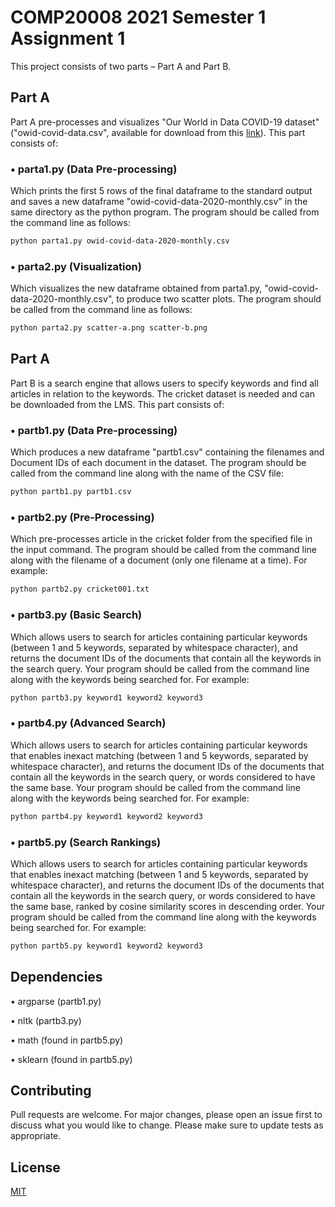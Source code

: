 # COMP20008 2021 Semester 1 Assignment 1

This project consists of two parts – Part A and Part B. 

## Part A
Part A pre-processes and visualizes "Our World in Data COVID-19 dataset" ("owid-covid-data.csv", available for download from this [link](https://covid.ourworldindata.org/data/owid-covid-data.csv)). This part consists of:

### • parta1.py (Data Pre-processing)
Which prints the first 5 rows of the final dataframe to the standard output and saves a new dataframe "owid-covid-data-2020-monthly.csv" in the same directory as the python program. The program should be called from the command line as follows:

```bash
python parta1.py owid-covid-data-2020-monthly.csv
```

### • parta2.py (Visualization)
Which visualizes the new dataframe obtained from parta1.py, "owid-covid-data-2020-monthly.csv", to produce two scatter plots. The program should be called from the command line as follows:

```bash
python parta2.py scatter-a.png scatter-b.png
```

## Part A
Part B is a search engine that allows users to specify keywords and find all articles in relation to the keywords. The cricket dataset is needed and can be downloaded from the LMS. This part consists of:

### • partb1.py (Data Pre-processing)
Which produces a new dataframe "partb1.csv" containing the filenames and Document IDs of each document in the dataset. The program should be called from the command line along with the name of the CSV file:

```bash
python partb1.py partb1.csv
```

### • partb2.py (Pre-Processing)
Which pre-processes article in the cricket folder from the specified file in the input command.
The program should be called from the command line along with the filename of a document (only one filename at a time). For example:

```bash
python partb2.py cricket001.txt
```

### • partb3.py (Basic Search)
Which allows users to search for articles containing particular keywords (between 1 and 5 keywords, separated by whitespace character), and returns the document IDs of the documents that contain all the keywords in the search query. Your program should be called from the command line along with the keywords being searched for. For example:

```bash
python partb3.py keyword1 keyword2 keyword3
```

### • partb4.py (Advanced Search)
Which allows users to search for articles containing particular keywords that enables inexact matching (between 1 and 5 keywords, separated by whitespace character), and returns the document IDs of the documents that contain all the keywords in the search query, or words considered to have the same base. Your program should be called from the command line along with the keywords being searched for. For example:

```bash
python partb4.py keyword1 keyword2 keyword3
```

### • partb5.py (Search Rankings)
Which allows users to search for articles containing particular keywords that enables inexact matching (between 1 and 5 keywords, separated by whitespace character), and returns the document IDs of the documents that contain all the keywords in the search query, or words considered to have the same base, ranked by cosine similarity scores in descending order. Your program should be called from the command line along with the keywords being searched for. For example:

```bash
python partb5.py keyword1 keyword2 keyword3
```

## Dependencies
• argparse (partb1.py)

• nltk (partb3.py)

• math (found in partb5.py)

• sklearn (found in partb5.py)

## Contributing
Pull requests are welcome. For major changes, please open an issue first to discuss what you would like to change.
Please make sure to update tests as appropriate.

## License
[MIT](https://choosealicense.com/licenses/mit/)
